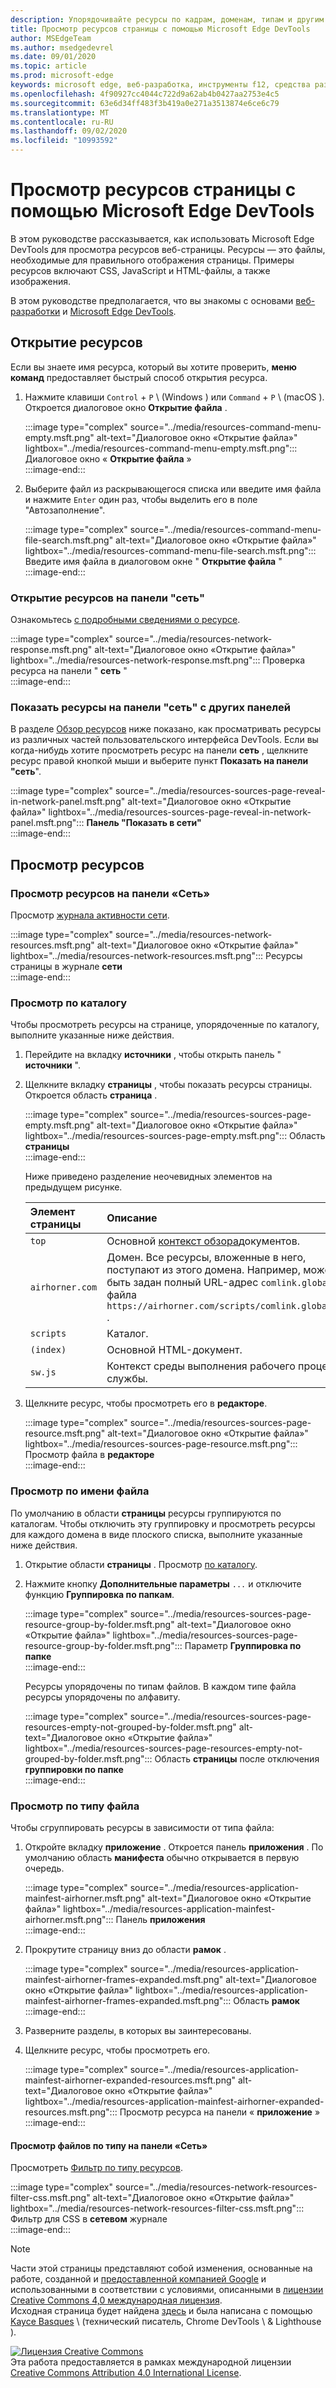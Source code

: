 ```yaml
---
description: Упорядочивайте ресурсы по кадрам, доменам, типам и другим критериям.
title: Просмотр ресурсов страницы с помощью Microsoft Edge DevTools
author: MSEdgeTeam
ms.author: msedgedevrel
ms.date: 09/01/2020
ms.topic: article
ms.prod: microsoft-edge
keywords: microsoft edge, веб-разработка, инструменты f12, средства разработчика
ms.openlocfilehash: 4f90927cc4044c722d9a62ab4b0427aa2753e4c5
ms.sourcegitcommit: 63e6d34ff483f3b419a0e271a3513874e6ce6c79
ms.translationtype: MT
ms.contentlocale: ru-RU
ms.lasthandoff: 09/02/2020
ms.locfileid: "10993592"
---
```

<!-- Copyright Kayce Basques 

   Licensed under the Apache License, Version 2.0 (the "License");
   you may not use this file except in compliance with the License.
   You may obtain a copy of the License at

       https://www.apache.org/licenses/LICENSE-2.0

   Unless required by applicable law or agreed to in writing, software
   distributed under the License is distributed on an "AS IS" BASIS,
   WITHOUT WARRANTIES OR CONDITIONS OF ANY KIND, either express or implied.
   See the License for the specific language governing permissions and
   limitations under the License.  -->  





# Просмотр ресурсов страницы с помощью Microsoft Edge DevTools   

  

В этом руководстве рассказывается, как использовать Microsoft Edge DevTools для просмотра ресурсов веб-страницы.  Ресурсы — это файлы, необходимые для правильного отображения страницы.  Примеры ресурсов включают CSS, JavaScript и HTML-файлы, а также изображения.  

В этом руководстве предполагается, что вы знакомы с основами [веб-разработки][MDNLearnWebDevelopment] и [Microsoft Edge DevTools][MicrosoftEdgeDevTools].  

## Открытие ресурсов   

Если вы знаете имя ресурса, который вы хотите проверить, **меню команд** предоставляет быстрый способ открытия ресурса.  

1.  Нажмите клавиши `Control` + `P` \ (Windows \) или `Command` + `P` \ (macOS \).  Откроется диалоговое окно **Открытие файла** .  
    
    :::image type="complex" source="../media/resources-command-menu-empty.msft.png" alt-text="Диалоговое окно «Открытие файла»" lightbox="../media/resources-command-menu-empty.msft.png":::
       Диалоговое окно « **Открытие файла** »  
    :::image-end:::  
    
1.  Выберите файл из раскрывающегося списка или введите имя файла и нажмите `Enter` один раз, чтобы выделить его в поле "Автозаполнение".  
    
    :::image type="complex" source="../media/resources-command-menu-file-search.msft.png" alt-text="Диалоговое окно «Открытие файла»" lightbox="../media/resources-command-menu-file-search.msft.png":::
       Введите имя файла в диалоговом окне " **Открытие файла** "  
    :::image-end:::  
    
### Открытие ресурсов на панели "сеть"   

Ознакомьтесь [с подробными сведениями о ресурсе][DevtoolsNetworkInspectDetailsResource].  

:::image type="complex" source="../media/resources-network-response.msft.png" alt-text="Диалоговое окно «Открытие файла»" lightbox="../media/resources-network-response.msft.png":::
   Проверка ресурса на панели " **сеть** "  
:::image-end:::  

### Показать ресурсы на панели "сеть" с других панелей   

В разделе [Обзор ресурсов](#browse-resources) ниже показано, как просматривать ресурсы из различных частей пользовательского интерфейса DevTools.  Если вы когда-нибудь хотите просмотреть ресурс на панели **сеть** , щелкните ресурс правой кнопкой мыши и выберите пункт **Показать на панели "сеть**".  

:::image type="complex" source="../media/resources-sources-page-reveal-in-network-panel.msft.png" alt-text="Диалоговое окно «Открытие файла»" lightbox="../media/resources-sources-page-reveal-in-network-panel.msft.png":::
   **Панель "Показать в сети"**  
:::image-end:::  

## Просмотр ресурсов   

### Просмотр ресурсов на панели «Сеть»   

Просмотр [журнала активности сети][DevtoolsNetworkLogActivity].  

:::image type="complex" source="../media/resources-network-resources.msft.png" alt-text="Диалоговое окно «Открытие файла»" lightbox="../media/resources-network-resources.msft.png":::
   Ресурсы страницы в журнале **сети**  
:::image-end:::  

### Просмотр по каталогу   

Чтобы просмотреть ресурсы на странице, упорядоченные по каталогу, выполните указанные ниже действия.  

1.  Перейдите на вкладку **источники** , чтобы открыть панель " **источники** ".  
1.  Щелкните вкладку **страницы** , чтобы показать ресурсы страницы.  Откроется область **страница** .  
    
    :::image type="complex" source="../media/resources-sources-page-empty.msft.png" alt-text="Диалоговое окно «Открытие файла»" lightbox="../media/resources-sources-page-empty.msft.png":::
       Область **страницы**  
    :::image-end:::  
    
    Ниже приведено разделение неочевидных элементов на предыдущем рисунке.  
    
    | Элемент страницы | Описание |  
    |:--- |:--- |  
    | `top` | Основной [контекст обзора][MDNInlineFrame]документов. |  
    | `airhorner.com` | Домен.  Все ресурсы, вложенные в него, поступают из этого домена.  Например, может быть задан полный URL-адрес `comlink.global.j` файла `https://airhorner.com/scripts/comlink.global.js` . |  
    | `scripts` | Каталог. |  
    | `(index)` | Основной HTML-документ. |  
    | `sw.js` | Контекст среды выполнения рабочего процесса службы. |  
    
1.  Щелкните ресурс, чтобы просмотреть его в **редакторе**.  
    
    :::image type="complex" source="../media/resources-sources-page-resource.msft.png" alt-text="Диалоговое окно «Открытие файла»" lightbox="../media/resources-sources-page-resource.msft.png":::
       Просмотр файла в **редакторе**  
    :::image-end:::  
    
### Просмотр по имени файла   

По умолчанию в области **страницы** ресурсы группируются по каталогам.  Чтобы отключить эту группировку и просмотреть ресурсы для каждого домена в виде плоского списка, выполните указанные ниже действия.  

1.  Открытие области **страницы** .  Просмотр [по каталогу](#browse-by-directory).  
1.  Нажмите кнопку **Дополнительные параметры** `...` и отключите функцию **Группировка по папкам**.  
    
    :::image type="complex" source="../media/resources-sources-page-resource-group-by-folder.msft.png" alt-text="Диалоговое окно «Открытие файла»" lightbox="../media/resources-sources-page-resource-group-by-folder.msft.png":::
       Параметр **Группировка по папке**  
    :::image-end:::  
    
    Ресурсы упорядочены по типам файлов.  В каждом типе файла ресурсы упорядочены по алфавиту.  
    
    :::image type="complex" source="../media/resources-sources-page-resources-empty-not-grouped-by-folder.msft.png" alt-text="Диалоговое окно «Открытие файла»" lightbox="../media/resources-sources-page-resources-empty-not-grouped-by-folder.msft.png":::
       Область **страницы** после отключения **группировки по папке**  
    :::image-end:::  
    
### Просмотр по типу файла   

Чтобы сгруппировать ресурсы в зависимости от типа файла:  

1.  Откройте вкладку **приложение** .  Откроется панель **приложения** .  По умолчанию область **манифеста** обычно открывается в первую очередь.  
    
    :::image type="complex" source="../media/resources-application-mainfest-airhorner.msft.png" alt-text="Диалоговое окно «Открытие файла»" lightbox="../media/resources-application-mainfest-airhorner.msft.png":::
       Панель **приложения**  
    :::image-end:::  
    
1.  Прокрутите страницу вниз до области **рамок** .  
    
    :::image type="complex" source="../media/resources-application-mainfest-airhorner-frames-expanded.msft.png" alt-text="Диалоговое окно «Открытие файла»" lightbox="../media/resources-application-mainfest-airhorner-frames-expanded.msft.png":::
       Область **рамок**  
    :::image-end:::  
    
1.  Разверните разделы, в которых вы заинтересованы.  
1.  Щелкните ресурс, чтобы просмотреть его.  
    
    :::image type="complex" source="../media/resources-application-mainfest-airhorner-expanded-resources.msft.png" alt-text="Диалоговое окно «Открытие файла»" lightbox="../media/resources-application-mainfest-airhorner-expanded-resources.msft.png":::
       Просмотр ресурса на панели « **приложение** »  
    :::image-end:::  
    
#### Просмотр файлов по типу на панели «Сеть»   

Просмотреть [Фильтр по типу ресурсов][DevtoolsNetworkFilterByResourceType].  

:::image type="complex" source="../media/resources-network-resources-filter-css.msft.png" alt-text="Диалоговое окно «Открытие файла»" lightbox="../media/resources-network-resources-filter-css.msft.png":::
   Фильтр для CSS в **сетевом** журнале  
:::image-end:::  

<!--  
  


-->  

<!-- links -->  

[MicrosoftEdgeDevTools]: ../../devtools-guide-chromium.md "Инструменты разработчика Microsoft EDGE (Chromium) | Документы Microsoft"  
[DevtoolsNetworkFilterByResourceType]: ../network/index.md#filter-by-resource-type "Фильтрация по типу ресурсов: Проверка активности сети в Microsoft Edge DevTools | Документы Microsoft"  
[DevtoolsNetworkInspectDetailsResource]: ../network/index.md#inspect-the-details-of-the-resource "Просмотрите сведения об активности в сети для проверки ресурсов в Microsoft Edge DevTools | Документы Microsoft"  
[DevtoolsNetworkLogActivity]: ../network/index.md#log-network-activity "Регистрация активности сети — проверка активности сети в Microsoft Edge DevTools | Документы Microsoft"  

[MDNInlineFrame]: https://developer.mozilla.org/docs/Web/HTML/Element/iframe "<> IFRAME: элемент встроенной рамки | MDN"  
[MDNLearnWebDevelopment]: https://developer.mozilla.org/docs/Learn "Знакомство с веб-разработкой | MDN"  

> [!NOTE]
> Части этой страницы представляют собой изменения, основанные на работе, созданной и [предоставленной компанией Google][GoogleSitePolicies] и использованными в соответствии с условиями, описанными в [лицензии Creative Commons 4,0 международная лицензия][CCA4IL].  
> Исходная страница будет найдена [здесь](https://developers.google.com/web/tools/chrome-devtools/resources/index) и была написана с помощью [Kayce Basques][KayceBasques] \ (технический писатель, Chrome DevTools \ & Lighthouse \).  

[![Лицензия Creative Commons][CCby4Image]][CCA4IL]  
Эта работа предоставляется в рамках международной лицензии [Creative Commons Attribution 4.0 International License][CCA4IL].  

[CCA4IL]: https://creativecommons.org/licenses/by/4.0  
[CCby4Image]: https://i.creativecommons.org/l/by/4.0/88x31.png  
[GoogleSitePolicies]: https://developers.google.com/terms/site-policies  
[KayceBasques]: https://developers.google.com/web/resources/contributors/kaycebasques  
